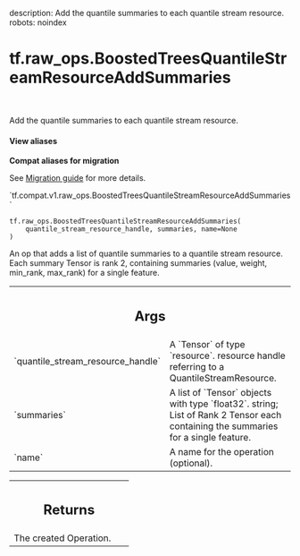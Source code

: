 description: Add the quantile summaries to each quantile stream resource.
robots: noindex

# tf.raw_ops.BoostedTreesQuantileStreamResourceAddSummaries

<!-- Insert buttons and diff -->

<table class="tfo-notebook-buttons tfo-api nocontent" align="left">

</table>



Add the quantile summaries to each quantile stream resource.


<section class="expandable">
  <h4 class="showalways">View aliases</h4>
  <p>
<b>Compat aliases for migration</b>
<p>See
<a href="https://www.tensorflow.org/guide/migrate">Migration guide</a> for
more details.</p>
<p>`tf.compat.v1.raw_ops.BoostedTreesQuantileStreamResourceAddSummaries`</p>
</p>
</section>

<pre class="devsite-click-to-copy prettyprint lang-py tfo-signature-link">
<code>tf.raw_ops.BoostedTreesQuantileStreamResourceAddSummaries(
    quantile_stream_resource_handle, summaries, name=None
)
</code></pre>



<!-- Placeholder for "Used in" -->

An op that adds a list of quantile summaries to a quantile stream resource. Each
summary Tensor is rank 2, containing summaries (value, weight, min_rank, max_rank)
for a single feature.

<!-- Tabular view -->
 <table class="responsive fixed orange">
<colgroup><col width="214px"><col></colgroup>
<tr><th colspan="2"><h2 class="add-link">Args</h2></th></tr>

<tr>
<td>
`quantile_stream_resource_handle`<a id="quantile_stream_resource_handle"></a>
</td>
<td>
A `Tensor` of type `resource`.
resource handle referring to a QuantileStreamResource.
</td>
</tr><tr>
<td>
`summaries`<a id="summaries"></a>
</td>
<td>
A list of `Tensor` objects with type `float32`.
string; List of Rank 2 Tensor each containing the summaries for a single feature.
</td>
</tr><tr>
<td>
`name`<a id="name"></a>
</td>
<td>
A name for the operation (optional).
</td>
</tr>
</table>



<!-- Tabular view -->
 <table class="responsive fixed orange">
<colgroup><col width="214px"><col></colgroup>
<tr><th colspan="2"><h2 class="add-link">Returns</h2></th></tr>
<tr class="alt">
<td colspan="2">
The created Operation.
</td>
</tr>

</table>

